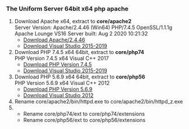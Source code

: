 <h3><p>The Uniform Server 64bit x64 php apache</p></h3>
<ol>
 <li>
  Download Apache x64, extract to <b>core/apache2</b><br>
  Server Version: Apache/2.4.46 (Win64) PHP/7.4.5 OpenSSL/1.1.1g<br>
  Apache Lounge VS16 Server built: Aug 2 2020 10:21:32<br>
  <ul>
     <li><a href="https://www.apachelounge.com/download/VS16/binaries/httpd-2.4.46-win64-VS16.zip">Download Apache/2.4.46</a></li>
     <li><a href="https://aka.ms/vs/16/release/vc_redist.x64.exe">Download Visual Studio 2015-2019</a></li>
   </ul>
 </li>
 <li>
  Download PHP 7.4.5 x64 64bit, extract to <b>core/php74</b><br>
  PHP Version 7.4.5 x64 Visual C++ 2017<br>
  <ul>
     <li><a href="https://windows.php.net/downloads/releases/archives/php-7.4.5-Win32-vc15-x64.zip">Download PHP Version 7.4.5</a></li>
     <li><a href="https://aka.ms/vs/16/release/vc_redist.x64.exe">Download Visual Studio 2015-2019</a></li>
   </ul>
 </li>
 <li>
    Download PHP 5.6.9 x64 64bit, extract to <b>core/php56</b><br>
    PHP Version 5.6.9 x64 Visual C++ 2012 <br>
    <ul>
     <li><a href="https://windows.php.net/downloads/releases/archives/php-7.4.5-Win32-vc15-x64.zip">Download PHP Version 5.6.9</a></li>
     <li><a href="https://my.visualstudio.com/Downloads?pid=1452">Download Visual Studio 2012</a></li>
    </ul>
 </li>
 <li>Rename core/apache2/bin/httpd.exe to core/apache2/bin/httpd_z.exe</li>
 <li>
  <ul>
   <li>Rename core/php74/ext to core/php74/extensions</li>
    <li>Rename core/php56/ext to core/php56/extensions</li>
   </ul>
 </li>
</ol>
